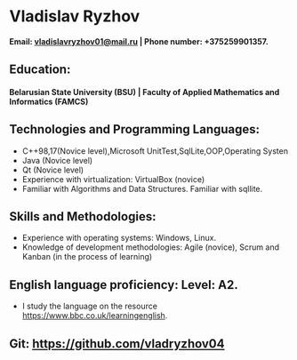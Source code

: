  # Vladislav Ryzhov

 #### Email: vladislavryzhov01@mail.ru |  Phone number: +375259901357. 

 ## Education: 

 #### Belarusian State University (BSU) | Faculty of Applied Mathematics and Informatics (FAMCS)

## Technologies and Programming Languages:
 - C++98,17(Novice level),Microsoft UnitTest,SqlLite,OOP,Operating Systen
 - Java (Novice level)
 - Qt (Novice level)
 - Experience with virtualization: VirtualBox (novice)
 - Familiar with Algorithms and Data Structures. Familiar with sqllite.

## Skills and Methodologies:
 - Experience with operating systems: Windows, Linux.
 - Knowledge of development methodologies: Agile (novice), Scrum and Kanban (in the process of learning)

## English language proficiency: Level: A2. 
 - I study the language on the resource https://www.bbc.co.uk/learningenglish.

## Git: https://github.com/vladryzhov04
